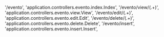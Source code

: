 '/evento', 'application.controllers.evento.index.Index',
'/evento/view/(.+)', 'application.controllers.evento.view.View',
'/evento/edit/(.+)', 'application.controllers.evento.edit.Edit',
'/evento/delete/(.+)', 'application.controllers.evento.delete.Delete',
'/evento/insert', 'application.controllers.evento.insert.Insert',